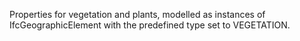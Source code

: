 Properties for vegetation and plants, modelled as instances of IfcGeographicElement with the predefined type set to VEGETATION.
